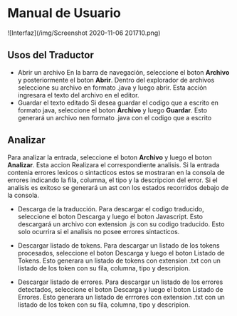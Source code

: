 ﻿# Manual de Usuario
![Interfaz](/img/Screenshot 2020-11-06 201710.png)
## Usos del Traductor

 - Abrir un archivo
En la barra de navegación, seleccione el boton **Archivo** y posteriormente el boton **Abrir**. Dentro del explorador de archivos seleccione su archivo en formato .java y luego abrir. Esta acción ingresara el texto del archivo en el editor.
- Guardar el texto editado
Si desea guardar el codigo que a escrito en formato java, seleccione el boton **Archivo** y luego **Guardar**. Esto generará un archivo nen formato .java con el codigo que a escrito

## Analizar
Para analizar la entrada, seleccione el boton **Archivo** y luego el boton **Analizar**. Esta accion Realizara el correspondiente analisis. Si la entrada contenia errores lexicos o sintacticos estos se mostraran en la consola de errores indicando la fila, columna, el tipo y la descripcion del error. Si el analisis es exitoso se generará un ast con los estados recorridos debajo de la consola.

- Descarga de la traducción.
Para descargar el codigo traducido, seleccione el boton Descarga y luego el boton Javascript. Esto descargará un archivo con extension .js con su codigo traducido. Esto solo ocurrira si el analisis no posee errores sintacticos.

- Descargar listado de tokens.
Para descargar un listado de los tokens procesados, seleccione el boton Descarga y luego el boton Listado de Tokens. Esto generara un listado de tokens con extension .txt con un listado de los token con su fila, columna, tipo y descripion.

- Descargar listado de errores.
Para descargar un listado de los errores detectados, seleccione el boton Descarga y luego el boton Listado de Errores. Esto generara un listado de errrores con extension .txt con un listado de los token con su fila, columna, tipo y descripion.

